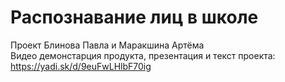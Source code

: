 #  Распознавание лиц в школе
Проект Блинова Павла и Маракшина Артёма \
Видео демонстарция продукта, презентация и текст проекта: https://yadi.sk/d/9euFwLHlbF70ig
